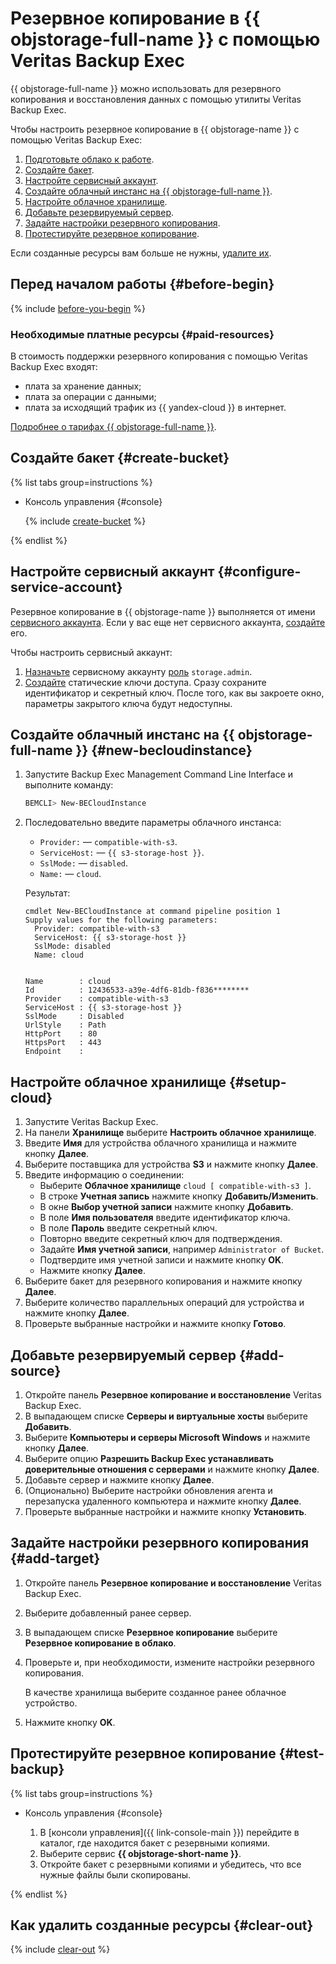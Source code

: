 # Резервное копирование в {{ objstorage-full-name }} с помощью Veritas Backup Exec

{{ objstorage-full-name }} можно использовать для резервного копирования и восстановления данных с помощью утилиты Veritas Backup Exec.

Чтобы настроить резервное копирование в {{ objstorage-name }} с помощью Veritas Backup Exec:

1. [Подготовьте облако к работе](#before-begin).
1. [Создайте бакет](#create-bucket).
1. [Настройте сервисный аккаунт](#configure-service-account).
1. [Создайте облачный инстанс на {{ objstorage-full-name }}](#new-becloudinstance).
1. [Настройте облачное хранилище](#setup-cloud).
1. [Добавьте резервируемый сервер](#add-source).
1. [Задайте настройки резервного копирования](#add-target).
1. [Протестируйте резервное копирование](#test-backup).

Если созданные ресурсы вам больше не нужны, [удалите их](#clear-out).

## Перед началом работы {#before-begin}

{% include [before-you-begin](../_tutorials_includes/before-you-begin.md) %}

### Необходимые платные ресурсы {#paid-resources}

В стоимость поддержки резервного копирования с помощью Veritas Backup Exec входят:

* плата за хранение данных;
* плата за операции с данными;
* плата за исходящий трафик из {{ yandex-cloud }} в интернет.

[Подробнее о тарифах {{ objstorage-full-name }}](../../storage/pricing.md#prices).

## Создайте бакет {#create-bucket}

{% list tabs group=instructions %}

- Консоль управления {#console}

  {% include [create-bucket](../_tutorials_includes/create-public-bucket.md) %}

{% endlist %}

## Настройте сервисный аккаунт {#configure-service-account}

Резервное копирование в {{ objstorage-name }} выполняется от имени [сервисного аккаунта](../../iam/concepts/users/service-accounts.md). Если у вас еще нет сервисного аккаунта, [создайте](../../iam/operations/sa/create.md) его.

Чтобы настроить сервисный аккаунт:

1. [Назначьте](../../iam/operations/sa/assign-role-for-sa.md) сервисному аккаунту [роль](../../storage/security/index.md#storage-admin) `storage.admin`.
1. [Создайте](../../iam/operations/authentication/manage-access-keys.md#create-access-key) статические ключи доступа. Сразу сохраните идентификатор и секретный ключ. После того, как вы закроете окно, параметры закрытого ключа будут недоступны.

## Создайте облачный инстанс на {{ objstorage-full-name }} {#new-becloudinstance}

1. Запустите Backup Exec Management Command Line Interface и выполните команду:

    ```bash
    BEMCLI> New-BECloudInstance
    ```

1. Последовательно введите параметры облачного инстанса:
    * `Provider:` — `compatible-with-s3`.
    * `ServiceHost:` — `{{ s3-storage-host }}`.
    * `SslMode:` — `disabled`.
    * `Name:` — `cloud`.

    Результат:

    ```text
    cmdlet New-BECloudInstance at command pipeline position 1
    Supply values for the following parameters:
      Provider: compatible-with-s3
      ServiceHost: {{ s3-storage-host }}
      SslMode: disabled
      Name: cloud


    Name        : cloud
    Id          : 12436533-a39e-4df6-81db-f836********
    Provider    : compatible-with-s3
    ServiceHost : {{ s3-storage-host }}
    SslMode     : Disabled
    UrlStyle    : Path
    HttpPort    : 80
    HttpsPort   : 443
    Endpoint    :
    ```

## Настройте облачное хранилище {#setup-cloud}

1. Запустите Veritas Backup Exec.
1. На панели **Хранилище** выберите **Настроить облачное хранилище**.
1. Введите **Имя** для устройства облачного хранилища и нажмите кнопку **Далее**.
1. Выберите поставщика для устройства **S3** и нажмите кнопку **Далее**.
1. Введите информацию о соединении:
    * Выберите **Облачное хранилище** `cloud [ compatible-with-s3 ]`.
    * В строке **Учетная запись** нажмите кнопку **Добавить/Изменить**.
    * В окне **Выбор учетной записи** нажмите кнопку **Добавить**.
    * В поле **Имя пользователя** введите идентификатор ключа.
    * В поле **Пароль** введите секретный ключ.
    * Повторно введите секретный ключ для подтверждения.
    * Задайте **Имя учетной записи**, например `Administrator of Bucket`.
    * Подтвердите имя учетной записи и нажмите кнопку **OK**.
    * Нажмите кнопку **Далее**.
1. Выберите бакет для резервного копирования и нажмите кнопку **Далее**.
1. Выберите количество параллельных операций для устройства и нажмите кнопку **Далее**.
1. Проверьте выбранные настройки и нажмите кнопку **Готово**.

## Добавьте резервируемый сервер {#add-source}

1. Откройте панель **Резервное копирование и восстановление** Veritas Backup Exec.
1. В выпадающем списке **Серверы и виртуальные хосты** выберите **Добавить**.
1. Выберите **Компьютеры и серверы Microsoft Windows** и нажмите кнопку **Далее**.
1. Выберите опцию **Разрешить Backup Exec устанавливать доверительные отношения с серверами** и нажмите кнопку **Далее**.
1. Добавьте сервер и нажмите кнопку **Далее**.
1. (Опционально) Выберите настройки обновления агента и перезапуска удаленного компьютера и нажмите кнопку **Далее**.
1. Проверьте выбранные настройки и нажмите кнопку **Установить**.

## Задайте настройки резервного копирования {#add-target}

1. Откройте панель **Резервное копирование и восстановление** Veritas Backup Exec.
1. Выберите добавленный ранее сервер.
1. В выпадающем списке **Резервное копирование** выберите **Резервное копирование в облако**.
1. Проверьте и, при необходимости, измените настройки резервного копирования.

   В качестве хранилища выберите созданное ранее облачное устройство.
1. Нажмите кнопку **OK**.

## Протестируйте резервное копирование {#test-backup}

{% list tabs group=instructions %}

- Консоль управления {#console}

  1. В [консоли управления]({{ link-console-main }}) перейдите в каталог, где находится бакет с резервными копиями.
  1. Выберите сервис **{{ objstorage-short-name }}**.
  1. Откройте бакет с резервными копиями и убедитесь, что все нужные файлы были скопированы.

{% endlist %}

## Как удалить созданные ресурсы {#clear-out}

{% include [clear-out](../_tutorials_includes/storage-clear-out.md) %}
